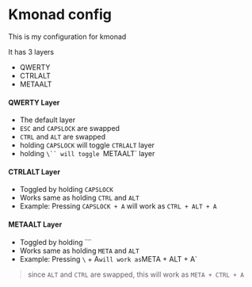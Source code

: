 # Kmonad config

This is my configuration for kmonad

It has 3 layers
 - QWERTY
 - CTRLALT
 - METAALT
 
#### QWERTY Layer
 - The default layer
 - `ESC` and `CAPSLOCK` are swapped
 - `CTRL` and `ALT` are swapped
 - holding `CAPSLOCK` will toggle `CTRLALT` layer
 - holding `\`` will toggle `METAALT` layer

#### CTRLALT Layer
 - Toggled by holding `CAPSLOCK`
 - Works same as holding `CTRL` and `ALT`
 - Example: Pressing `CAPSLOCK + A` will work as `CTRL + ALT + A`

#### METAALT Layer
 - Toggled by holding `\``
 - Works same as holding `META` and `ALT`
 - Example: Pressing `\` + A` will work as `META + ALT + A`
 > since `ALT` and `CTRL` are swapped, this will work as `META + CTRL + A`
 
